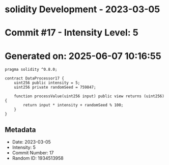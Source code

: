 ﻿# solidity Development - 2023-03-05
# Commit #17 - Intensity Level: 5
# Generated on: 2025-06-07 10:16:55
```solidity
pragma solidity ^0.8.0;

contract DataProcessor17 {
    uint256 public intensity = 5;
    uint256 private randomSeed = 759847;

    function processValue(uint256 input) public view returns (uint256) {
        return input * intensity + randomSeed % 100;
    }
}
```
## Metadata
- Date: 2023-03-05
- Intensity: 5
- Commit Number: 17
- Random ID: 1934513958
